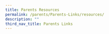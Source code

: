 ```yaml
---
title: Parents Resources
permalink: /parents/Parents-Links/resources/
description: ""
third_nav_title: Parents Links
---
```

